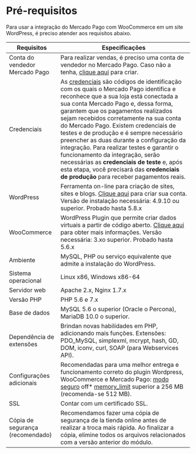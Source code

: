 # Pré-requisitos

Para usar a integração do Mercado Pago com WooCommerce em um site WordPress, é preciso atender aos requisitos abaixo.

| Requisitos | Especificações |
|---|---|
| Conta do vendedor Mercado Pago | Para realizar vendas, é preciso uma conta de vendedor no Mercado Pago. Caso não a tenha, [clique aqui](https://www.mercadopago[FAKER][URL][DOMAIN]/hub/registration/landing) para criar. |
| Credenciais | As [credenciais](/developers/pt/guides/additional-content/credentials/credentials) são códigos de identificação com os quais o Mercado Pago identifica e reconhece que a sua loja está conectada a sua conta Mercado Pago e, dessa forma, garantem que os pagamentos realizados sejam recebidos corretamente na sua conta do Mercado Pago. Existem credenciais de testes e de produção e é sempre necessário preencher as duas durante a configuração da integração. Para realizar testes e garantir o funcionamento da integração, serão necessárias as **credenciais de teste** e, após esta etapa, você precisará das **credenciais de produção** para receber pagamentos reais. |
| WordPress | Ferramenta on-line para criação de sites, sites e blogs. [Clique aqui](https://es.wordpress.org/) para criar sua conta. Versão de instalação necessária: 4.9.10 ou superior. Probado hasta 5.8.x |
| WooCommerce | WordPress Plugin que permite criar dados virtuais a partir de código aberto. [Clique aqui](https://woocommerce.com/es-es/woocommerce-features/) para obter mais informações. Versão necessária: 3.xo superior. Probado hasta 5.6.x |
| Ambiente | MySQL, PHP ou serviço equivalente que admite a instalação do WordPress. |
| Sistema operacional | Linux x86, Windows x86-64 |
| Servidor web | Apache 2.x, Nginx 1.7.x |
| Versão PHP | PHP 5.6 e 7.x |
| Base de dados | MySQL 5.6 o superior (Oracle o Percona), MariaDB 10.0 o superior. |
| Dependência de extensões | Brindan novas habilidades em PHP, adicionando mais funções. Extensões: PDO_MySQL, simplexml, mcrypt, hash, GD, DOM, iconv, curl, SOAP (para Webservices API). |
| Configurações adicionais | Recomendadas para uma melhor entrega e funcionamento correto do plugin Wordpress, WooCommerce e Mercado Pago: [modo seguro](https://wordpress.org/plugins/safe-mode/) off* [memory_limit](https://docs.woocommerce.com/document/increasing-the-wordpress-memory-limit/) superior a 256 MB (recomenda-se 512 MB). |
| SSL | Contar com um certificado SSL. |
| Cópia de segurança (recomendado) | Recomendamos fazer uma cópia de segurança de la tienda online antes de realizar a troca mais rápida. Ao finalizar a cópia, elimine todos os arquivos relacionados com a versão anterior do módulo. |

